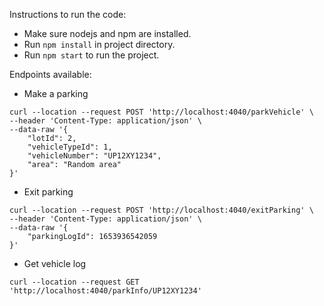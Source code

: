 Instructions to run the code:

- Make sure nodejs and npm are installed.
- Run `npm install` in project directory.
- Run `npm start` to run the project.

Endpoints available:

- Make a parking
```shell
curl --location --request POST 'http://localhost:4040/parkVehicle' \
--header 'Content-Type: application/json' \
--data-raw '{
    "lotId": 2,
    "vehicleTypeId": 1,
    "vehicleNumber": "UP12XY1234",
    "area": "Random area"
}'
 ```

 - Exit parking

```shell
curl --location --request POST 'http://localhost:4040/exitParking' \
--header 'Content-Type: application/json' \
--data-raw '{
    "parkingLogId": 1653936542059
}'
```

- Get vehicle log
  
```shell
curl --location --request GET 'http://localhost:4040/parkInfo/UP12XY1234'
```
